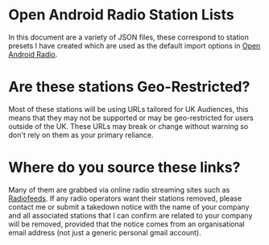 # Open Android Radio Station Lists
In this document are a variety of JSON files, these correspond to station presets I have created which are used as the default import options in [Open Android Radio](https://github.com/TypicalNerds/Open-Android-Radio).

# Are these stations Geo-Restricted?
Most of these stations will be using URLs tailored for UK Audiences, this means that they may not be supported or may be geo-restricted for users outside of the UK.
These URLs may break or change without warning so don't rely on them as your primary reliance.

# Where do you source these links?
Many of them are grabbed via online radio streaming sites such as [Radiofeeds](http://www.radiofeeds.co.uk/).
If any radio operators want their stations removed, please contact me or submit a takedown notice with the name of your company and all associated stations that I can confirm are related to your company will be removed, provided that the notice comes from an organisational email address (not just a generic personal gmail account).
